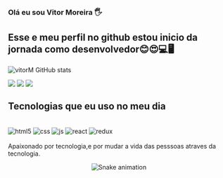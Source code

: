 ### Olá  eu sou Vitor Moreira 🖐️
##  Esse e meu perfil no github estou inicio da jornada como desenvolvedor😊😍💻🖥
![vitorM GitHub stats](https://github-readme-stats.vercel.app/api?username=vitormrock&show_icons=true&theme=dark)
<div>
     <a href="https://wa.me/5551983555958" target="_blank"><img src="https://img.shields.io/badge/WhatsApp-25D366?style=for-the-                            badge&logo=whatsapp&logoColor=white" target="_blank"></a> 
     <a href="vhttps://criarmeulink.com.br/u/1662063835" target="_blank"><img src="https://img.shields.io/badge/Gmail-D14836?style=for-the-                  badge&logo=gmail&logoColor=white" target="_blank"></a>
     <a href="https://www.linkedin.com/in/vitor-rocha-3b709a175/" target="_blank"><img src="https://img.shields.io/badge/LinkedIn-0077B5?style=for-the-      badge&logo=linkedin&logoColor=white" target="_blank"></a>
 </div>

##  Tecnologias que eu uso no meu dia

<div style="display: inline_block"><br/>
  <img align="center" alt="html5" src="https://img.shields.io/badge/HTML5-E34F26?style=for-the-badge&logo=html5&logoColor=white" />
  <img align="center" alt="css" src="https://img.shields.io/badge/CSS3-1572B6?style=for-the-badge&logo=css3&logoColor=white" />
  <img align="center" alt="js" src="https://img.shields.io/badge/JavaScript-F7DF1E?style=for-the-badge&logo=javascript&logoColor=black" />
  <img align="center" alt="react" src="https://img.shields.io/badge/React-20232A?style=for-the-badge&logo=react&logoColor=61DAFB" />
  <img align="center" alt="redux" src="https://img.shields.io/badge/Redux-593D88?style=for-the-badge&logo=redux&logoColor=white" />
</div><br/>
Apaixonado por tecnologia,e por mudar a vida das pesssoas atraves da tecnologia.
<div align="center">
 
  ![Snake animation](https://github.com/vitorrock/vitorrock/blob/output/github-contribution-grid-snake.svg)
  
</div>

